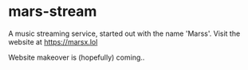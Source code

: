 # mars-stream
A music streaming service, started out with the name 'Marss'.
Visit the website at https://marsx.lol

Website makeover is (hopefully) coming..
